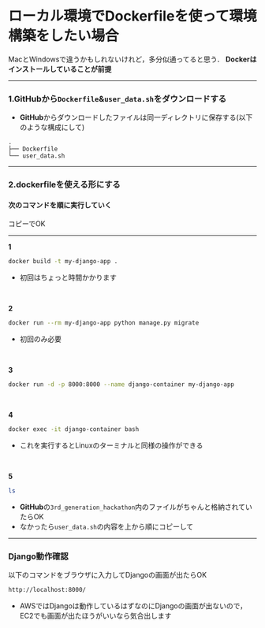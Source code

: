 
# ローカル環境でDockerfileを使って環境構築をしたい場合
MacとWindowsで違うかもしれないけれど，多分似通ってると思う．
**Dockerはインストールしていることが前提**

---

### 1.GitHubから`Dockerfile`&`user_data.sh`をダウンロードする
- **GitHub**からダウンロードしたファイルは同一ディレクトリに保存する(以下のような構成にして)
```tree
.
├── Dockerfile
└── user_data.sh
```

---

### 2.dockerfileを使える形にする
#### 次のコマンドを順に実行していく
コピーでOK

---

**1**
```bash
docker build -t my-django-app .
```
- 初回はちょっと時間かかります
<br>

**2**
```bash
docker run --rm my-django-app python manage.py migrate
```
- 初回のみ必要
<br>

**3**
```bash
docker run -d -p 8000:8000 --name django-container my-django-app
```
<br>

**4**
```bash
docker exec -it django-container bash
```
- これを実行するとLinuxのターミナルと同様の操作ができる
<br>

**5**
```bash
ls
```
- **GitHub**の`3rd_generation_hackathon`内のファイルがちゃんと格納されていたらOK
- なかったら`user_data.sh`の内容を上から順にコピーして

---

### Django動作確認
以下のコマンドをブラウザに入力してDjangoの画面が出たらOK
```bash
http://localhost:8000/
```
- AWSではDjangoは動作しているはずなのにDjangoの画面が出ないので，EC2でも画面が出たほうがいいなら気合出します